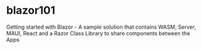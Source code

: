 # blazor101
Getting started with Blazor - A sample solution that contains WASM, Server, MAUI, React and a Razor Class Library to share components between the Apps
